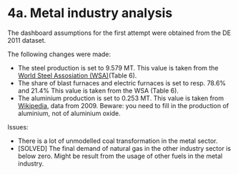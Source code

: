 # 4a. Metal industry analysis

The dashboard assumptions for the first attempt were obtained from the DE 2011 dataset.


The following changes were made:

- The steel production is set to 9.579 MT. This value is taken from the [World Steel Assosiation (WSA)](http://www.worldsteel.org/dms/internetDocumentList/statistics-archive/yearbook-archive/Steel-Statistical-Yearbook-2013/document/Steel-Statistical-Yearbook-2012.pdf)(Table 6).
- The share of blast furnaces and electric furnaces is set to resp. 78.6% and 21.4% This value is taken from the WSA (Table 6).
- The aluminium production is set to 0.253 MT. This value is taken from [Wikipedia](http://en.wikipedia.org/wiki/List_of_countries_by_aluminium_production), data from 2009. Beware: you need to fill in the production of aluminium, not of aluminium oxide.


Issues:

- There is a lot of unmodelled coal transformation in the metal sector.
- [SOLVED] The final demand of natural gas in the other industry sector is below zero. Might be result from the usage of other fuels in the metal industry.


